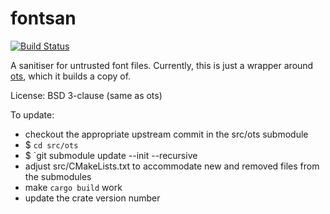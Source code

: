 # fontsan

[![Build Status](https://travis-ci.org/servo/fontsan.svg?branch=master)](https://travis-ci.org/servo/fontsan)

A sanitiser for untrusted font files. Currently, this is just a wrapper around
[ots](https://github.com/khaledhosny/ots), which it builds a copy of.

License: BSD 3-clause (same as ots)

To update:

* checkout the appropriate upstream commit in the src/ots submodule
* $ `cd src/ots`
* $ `git submodule update --init --recursive
* adjust src/CMakeLists.txt to accommodate new and removed files from the submodules
* make `cargo build` work
* update the crate version number